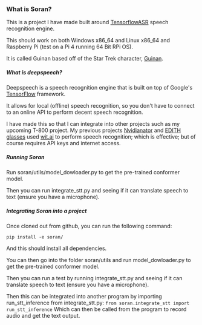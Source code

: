### What is Soran?
This is a project I have made built around [TensorflowASR](https://github.com/TensorSpeech/TensorFlowASR) 
speech recognition engine.

This should work on both Windows x86_64 and Linux x86_64 and Raspberry Pi (test on a Pi 4 running 64 Bit RPi OS).

It is called Guinan based off of the Star Trek character, [Guinan](https://memory-alpha.fandom.com/wiki/Tolian_Soran).

##### What is deepspeech?
Deepspeech is a speech recognition engine that is built on top of Google's [TensorFlow](https://www.tensorflow.org/) 
framework.

It allows for local (offline) speech recognition, so you don't have to connect to an online API to perform decent 
speech recognition.

I have made this so that I can integrate into other projects such as my upcoming T-800 project. My previous projects 
[Nvidianator](https://www.hackster.io/314reactor/the-nvidianator-341f7a) and 
[EDITH glasses](https://www.hackster.io/314reactor/e-d-i-t-h-glasses-5604fa) used 
[wit.ai](https://wit.ai/) to perform speech recognition; which is effective; but of course requires API keys and
internet access.

##### Running Soran
Run soran/utils/model_dowloader.py to get the pre-trained conformer model.

Then you can run integrate_stt.py and seeing if it can translate speech to text (ensure you have a microphone).

##### Integrating Soran into a project
Once cloned out from github, you can run the following command:

`pip install -e soran/`

And this should install all dependencies.

You can then go into the folder soran/utils and run model_dowloader.py to get the pre-trained conformer model.

Then you can run a test by running integrate_stt.py and seeing if it can translate speech to text 
(ensure you have a microphone).

Then this can be integrated into another program by importing run_stt_inference from integrate_stt.py:
`from soran.integrate_stt import run_stt_inference`
Which can then be called from the program to record audio and get the text output.
